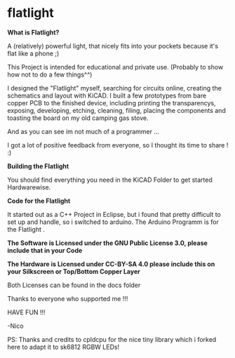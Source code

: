 # flatlight

__What is Flatlight?__


A (relatively) powerful light, that nicely fits into your pockets because it's flat like a phone ;)

This Project is intended for educational and private use. (Probably to show how not to do a few things^^)

I designed the "Flatlight" myself, searching for circuits online, creating the schematics and layout with KiCAD.
I  built a few prototypes from bare copper PCB to the finished device, including printing the transparencys, exposing, developing, etching, cleaning, filing, placing the components and toasting the board on my old camping gas stove.

And as you can see im not much of a programmer ...

I got a lot of positive feedback from everyone, so I thought its time to share ! :)

__Building the Flatlight__

You should find everything you need in the KiCAD Folder to get started Hardwarewise.



__Code for the Flatlight__

It started out as a C++ Project in Eclipse, but i found that pretty difficult to set up and handle, so i switched to arduino.
The Arduino Programm is for the Flatlight . 



<B>The Software is Licensed under the GNU Public License 3.0, please include that in your Code</B>

<B> The Hardware is Licensed under CC-BY-SA 4.0 please include this on your Silkscreen or Top/Bottom Copper Layer</B>

Both Licenses can be found in the docs folder

Thanks to everyone who supported me  !!!

HAVE FUN !!!

-Nico

PS: Thanks and credits to cpldcpu for the nice tiny library which i forked here to adapt it to sk6812 RGBW LEDs!
